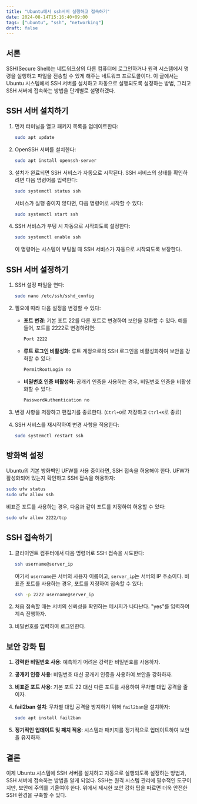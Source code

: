 ```yaml
---
title: "Ubuntu에서 ssh서버 실행하고 접속하기"
date: 2024-08-14T15:16:40+09:00
tags: ["ubuntu", "ssh", "networking"]
draft: false
---
```


## 서론

SSH(Secure Shell)는 네트워크상의 다른 컴퓨터에 로그인하거나 원격 시스템에서 명령을 실행하고 파일을 전송할 수 있게 해주는 네트워크 프로토콜이다. 이 글에서는 Ubuntu 시스템에서 SSH 서버를 설치하고 자동으로 실행되도록 설정하는 방법, 그리고 SSH 서버에 접속하는 방법을 단계별로 설명하겠다.

## SSH 서버 설치하기

1. 먼저 터미널을 열고 패키지 목록을 업데이트한다:

    ```bash
    sudo apt update
    ```

2. OpenSSH 서버를 설치한다:

    ```bash
    sudo apt install openssh-server
    ```

3. 설치가 완료되면 SSH 서비스가 자동으로 시작된다. SSH 서비스의 상태를 확인하려면 다음 명령어를 입력한다:

    ```bash
    sudo systemctl status ssh
    ```

    서비스가 실행 중이지 않다면, 다음 명령어로 시작할 수 있다:

    ```bash
    sudo systemctl start ssh
    ```

4. SSH 서비스가 부팅 시 자동으로 시작되도록 설정한다:

    ```bash
    sudo systemctl enable ssh
    ```

    이 명령어는 시스템이 부팅될 때 SSH 서비스가 자동으로 시작되도록 보장한다.

## SSH 서버 설정하기

1. SSH 설정 파일을 연다:

    ```bash
    sudo nano /etc/ssh/sshd_config
    ```

2. 필요에 따라 다음 설정을 변경할 수 있다:

    - **포트 변경**: 기본 포트 22를 다른 포트로 변경하여 보안을 강화할 수 있다. 예를 들어, 포트를 2222로 변경하려면:

        ```bash
        Port 2222
        ```

    - **루트 로그인 비활성화**: 루트 계정으로의 SSH 로그인을 비활성화하여 보안을 강화할 수 있다:

        ```bash
        PermitRootLogin no
        ```

    - **비밀번호 인증 비활성화**: 공개키 인증을 사용하는 경우, 비밀번호 인증을 비활성화할 수 있다:

        ```bash
        PasswordAuthentication no
        ```

3. 변경 사항을 저장하고 편집기를 종료한다. (`Ctrl+O`로 저장하고 `Ctrl+X`로 종료)

4. SSH 서비스를 재시작하여 변경 사항을 적용한다:

    ```bash
    sudo systemctl restart ssh
    ```

## 방화벽 설정

Ubuntu의 기본 방화벽인 UFW를 사용 중이라면, SSH 접속을 허용해야 한다. UFW가 활성화되어 있는지 확인하고 SSH 접속을 허용하자:

```bash
sudo ufw status
sudo ufw allow ssh
```

비표준 포트를 사용하는 경우, 다음과 같이 포트를 지정하여 허용할 수 있다:

```bash
sudo ufw allow 2222/tcp
```

## SSH 접속하기

1. 클라이언트 컴퓨터에서 다음 명령어로 SSH 접속을 시도한다:

    ```bash
    ssh username@server_ip
    ```

    여기서 `username`은 서버의 사용자 이름이고, `server_ip`는 서버의 IP 주소이다. 비표준 포트를 사용하는 경우, 포트를 지정하여 접속할 수 있다:

    ```bash
    ssh -p 2222 username@server_ip
    ```

2. 처음 접속할 때는 서버의 신뢰성을 확인하는 메시지가 나타난다. "yes"를 입력하여 계속 진행하자.

3. 비밀번호를 입력하여 로그인한다.

## 보안 강화 팁

1. **강력한 비밀번호 사용**: 예측하기 어려운 강력한 비밀번호를 사용하자.
2. **공개키 인증 사용**: 비밀번호 대신 공개키 인증을 사용하여 보안을 강화하자.
3. **비표준 포트 사용**: 기본 포트 22 대신 다른 포트를 사용하여 무차별 대입 공격을 줄이자.
4. **fail2ban 설치**: 무차별 대입 공격을 방지하기 위해 `fail2ban`을 설치하자:

    ```bash
    sudo apt install fail2ban
    ```

5. **정기적인 업데이트 및 패치 적용**: 시스템과 패키지를 정기적으로 업데이트하여 보안을 유지하자.

## 결론

이제 Ubuntu 시스템에 SSH 서버를 설치하고 자동으로 실행되도록 설정하는 방법과, SSH 서버에 접속하는 방법을 알게 되었다. SSH는 원격 시스템 관리에 필수적인 도구이지만, 보안에 주의를 기울여야 한다. 위에서 제시한 보안 강화 팁을 따르면 더욱 안전한 SSH 환경을 구축할 수 있다.
